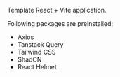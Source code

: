 Template React + Vite application.

Following packages are preinstalled:
-   Axios
-   Tanstack Query
-   Tailwind CSS
-   ShadCN
-   React Helmet